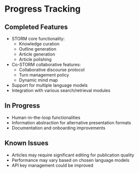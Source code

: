 # Progress Tracking

## Completed Features
- STORM core functionality:
  - Knowledge curation
  - Outline generation
  - Article generation
  - Article polishing
- Co-STORM collaborative features:
  - Collaborative discourse protocol
  - Turn management policy
  - Dynamic mind map
- Support for multiple language models
- Integration with various search/retrieval modules

## In Progress
- Human-in-the-loop functionalities
- Information abstraction for alternative presentation formats
- Documentation and onboarding improvements

## Known Issues
- Articles may require significant editing for publication quality
- Performance may vary based on chosen language models
- API key management could be improved

